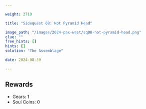 ```yaml
---

weight: 2710

title: "Sidequest 08: Not Pyramid Head"

image_path: "/images/2024-pax-west/sq08-not-pyramid-head.png"
clue: ""
free_hints: []
hints: []
solution: "The Assemblage"

date: 2024-08-30

---
```


## Rewards

- Gears: 1
- Soul Coins: 0

